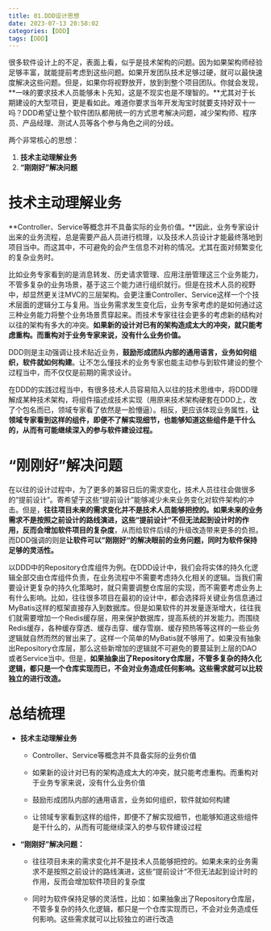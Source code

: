 ```yaml
---
title: 01.DDD设计思想
date: 2023-07-13 20:58:02
categories: [DDD]
tags: [DDD]
---
```


很多软件设计上的不足，表面上看，似乎是技术架构的问题。因为如果架构师经验足够丰富，就能提前考虑到这些问题。如果开发团队技术足够过硬，就可以最快速度解决这些问题。但是，如果你将视野放开，放到到整个项目团队。你就会发现，**一味的要求技术人员能够未卜先知，这是不现实也是不理智的。**尤其对于长期建设的大型项目，更是看如此。难道你要求当年开发淘宝时就要支持好双十一吗？DDD希望让整个软件团队都用统一的方式思考解决问题，减少架构师、程序员、产品经理、测试人员等各个参与角色之间的分歧。

两个非常核心的思想：
1. **技术主动理解业务**
2. **“刚刚好”解决问题**

# 技术主动理解业务
**Controller、Service等概念并不具备实际的业务价值。**因此，业务专家设计出来的业务流程，总是需要产品人员进行梳理，以及技术人员设计才能最终落地到项目当中。而这其中，不可避免的会产生信息不对称的情况。尤其在面对频繁变化的复杂业务时。

比如业务专家看到的是消息转发、历史请求管理、应用注册管理这三个业务能力，不管多复杂的业务场景，基于这三个能力进行组织就行。但是在技术人员的视野中，却显然更关注MVC的三层架构。会更注重Controller、Service这样一个个技术层面的逻辑分工与复用。当业务需求发生变化后，业务专家考虑的是如何通过这三种业务能力将整个业务场景贯穿起来。而技术专家往往会更多的考虑新的结构对以往的架构有多大的冲突。**如果新的设计对已有的架构造成太大的冲突，就只能考虑重构。而重构对于业务专家来说，没有什么业务价值。**

DDD则是主动强调让技术贴近业务，**鼓励形成团队内部的通用语言，业务如何组织，软件就如何构建**。让不怎么懂技术的业务专家也能主动参与到软件建设的整个过程当中，而不仅仅是前期的需求设计。

在DDD的实践过程当中，有很多技术人员容易陷入以往的技术思维中，将DDD理解成某种技术架构，将组件描述成技术实现（用原来技术架构硬套在DDD上，改了个包名而已，领域专家看了依然是一脸懵逼）。相反，更应该体现业务属性，**让领域专家看到这样的组件，即便不了解实现细节，也能够知道这些组件是干什么的，从而有可能继续深入的参与软件建设过程。**

# “刚刚好”解决问题

在以往的设计过程中，为了更多的兼容日后的需求变化，技术人员往往会做很多的“提前设计”。寄希望于这些“提前设计”能够减少未来业务变化对软件架构的冲击。但是，**往往项目未来的需求变化并不是技术人员能够把控的。如果未来的业务需求不是按照之前设计的路线演进，这些“提前设计“不但无法起到设计时的作用，反而会增加软件项目的复杂度**，从而给软件后续的升级改造带来更多的负担。而DDD强调的则是**让软件可以”刚刚好“的解决眼前的业务问题，同时为软件保持足够的灵活性。**

以DDD中的Repository仓库组件为例。在DDD设计中，我们会将实体的持久化逻辑全部交由仓库组件负责，在业务流程中不需要考虑持久化相关的逻辑。当我们需要设计更复杂的持久化策略时，就只需要调整仓库层的实现，而不需要考虑业务上有什么影响。比如，往往很多项目在最初的设计中，都会选择将关键业务信息通过MyBatis这样的框架直接存入到数据库。但是如果软件的并发量逐渐增大，往往我们就需要增加一个Redis缓存层，用来保护数据库，提高系统的并发能力。而围绕Redis缓存，各种缓存穿透、缓存击穿、缓存雪崩、缓存预热等等这样的一些业务逻辑就自然而然的冒出来了。这样一个简单的MyBatis就不够用了。如果没有抽象出Repository仓库层，那么这些新增加的逻辑就不可避免的要蔓延到上层的DAO或者Service当中。但是，**如果抽象出了Repository仓库层，不管多复杂的持久化逻辑，都只是一个仓库实现而已，不会对业务造成任何影响。这些需求就可以比较独立的进行改造。**
	

# 总结梳理

- **技术主动理解业务**
    
    - Controller、Service等概念并不具备实际的业务价值
        
    - 如果新的设计对已有的架构造成太大的冲突，就只能考虑重构。而重构对于业务专家来说，没有什么业务价值
        
    - 鼓励形成团队内部的通用语言，业务如何组织，软件就如何构建
        
    - 让领域专家看到这样的组件，即便不了解实现细节，也能够知道这些组件是干什么的，从而有可能继续深入的参与软件建设过程
        
- **“刚刚好”解决问题：**
    
    - 往往项目未来的需求变化并不是技术人员能够把控的。如果未来的业务需求不是按照之前设计的路线演进，这些“提前设计“不但无法起到设计时的作用，反而会增加软件项目的复杂度
        
    - 同时为软件保持足够的灵活性，比如：如果抽象出了Repository仓库层，不管多复杂的持久化逻辑，都只是一个仓库实现而已，不会对业务造成任何影响。这些需求就可以比较独立的进行改造
